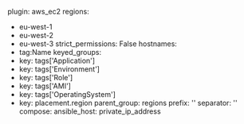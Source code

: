 plugin: aws_ec2
regions:
  - eu-west-1
  - eu-west-2
  - eu-west-3
strict_permissions: False
hostnames:
  - tag:Name
keyed_groups:
  - key: tags['Application']
  - key: tags['Environment']
  - key: tags['Role']
  - key: tags['AMI']
  - key: tags['OperatingSystem']
  - key: placement.region
    parent_group: regions
    prefix: ''
    separator: ''
compose:
  ansible_host: private_ip_address
